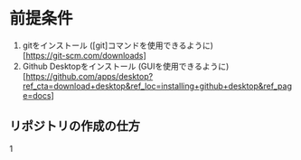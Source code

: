 # 前提条件
1. gitをインストール ([git]コマンドを使用できるように)  
   [https://git-scm.com/downloads]
2. Github Desktopをインストール (GUIを使用できるように)  
   [https://github.com/apps/desktop?ref_cta=download+desktop&ref_loc=installing+github+desktop&ref_page=docs]
  
## リポジトリの作成の仕方
1 
